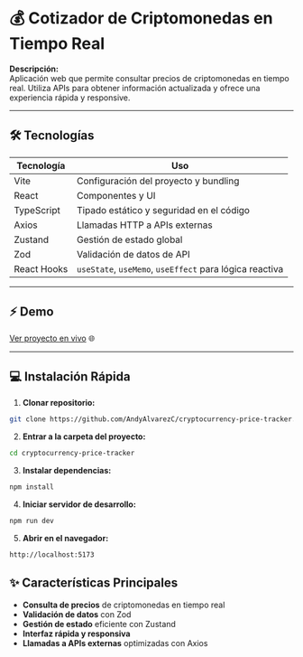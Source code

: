 # 💰 Cotizador de Criptomonedas en Tiempo Real

**Descripción:**  
Aplicación web que permite consultar precios de criptomonedas en tiempo real. Utiliza APIs para obtener información actualizada y ofrece una experiencia rápida y responsive.

---

## 🛠 Tecnologías

| Tecnología   | Uso                                           |
|------------|-----------------------------------------------|
| Vite       | Configuración del proyecto y bundling         |
| React      | Componentes y UI                              |
| TypeScript | Tipado estático y seguridad en el código     |
| Axios      | Llamadas HTTP a APIs externas                 |
| Zustand    | Gestión de estado global                      |
| Zod        | Validación de datos de API                    |
| React Hooks| `useState`, `useMemo`, `useEffect` para lógica reactiva |

---

## ⚡ Demo

[Ver proyecto en vivo](https://cryptocurrency-price-tracker-live.vercel.app/) 🌐

---

## 💻 Instalación Rápida

1. **Clonar repositorio:**
```bash
git clone https://github.com/AndyAlvarezC/cryptocurrency-price-tracker.git
````

2. **Entrar a la carpeta del proyecto:**
```bash
cd cryptocurrency-price-tracker
```

3. **Instalar dependencias:**
```bash
npm install
````

4. **Iniciar servidor de desarrollo:**
```bash
npm run dev
````

5. **Abrir en el navegador:**
```bash
http://localhost:5173
````

## ✨ Características Principales

- **Consulta de precios** de criptomonedas en tiempo real  
- **Validación de datos** con Zod  
- **Gestión de estado** eficiente con Zustand  
- **Interfaz rápida y responsiva**  
- **Llamadas a APIs externas** optimizadas con Axios
